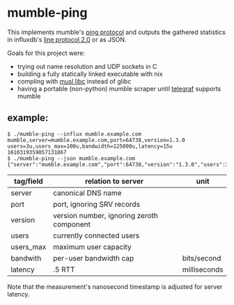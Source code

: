 # mumble-ping

This implements mumble's
[ping protocol](https://wiki.mumble.info/wiki/Protocol)
and outputs the gathered statistics in influxdb's
[line protocol 2.0](https://docs.influxdata.com/influxdb/v2.0/reference/syntax/line-protocol/)
or as JSON.

Goals for this project were:
  - trying out name resolution and UDP sockets in C
  - building a fully statically linked executable with nix
  - compling with [musl libc](https://musl.libc.org) instead of glibc
  - having a portable (non-python) mumble scraper until [telegraf](https://github.com/influxdata/telegraf) supports mumble

## example:

```
$ ./mumble-ping --influx mumble.example.com
mumble,server=mumble.example.com,port=64738,version=1.3.0 users=3u,users_max=100u,bandwidth=125000u,latency=15u 1610319359057131867
$ ./mumble-ping --json mumble.example.com
{"server":"mumble.example.com","port":64738,"version":"1.3.0","users":3,"users_max":100,"bandwidth":125000,"latency":15,"timestamp":1610319359057131867}
```
| tag/field | relation to server | unit |
| --- | --- | --- |
| server | canonical DNS name | |
| port | port, ignoring SRV records | |
| version | version number, ignoring zeroth component | |
| users | currently connected users | |
| users_max | maximum user capacity | |
| bandwith | per-user bandwidth cap | bits/second |
| latency | .5 RTT | milliseconds |

Note that the measurement's nanosecond timestamp is adjusted for server latency.
